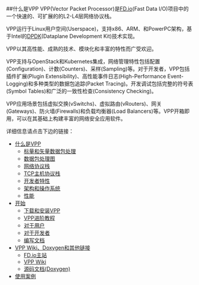 ##什么是VPP
VPP(Vector Packet Processor)是[FD.io](https://fd.io/)(Fast Data I/O)项目中的一个快速的、可扩展的的L2-L4层网络协议栈。

VPP运行于Linux用户空间(Userspace)，支持x86、ARM、和PowerPC架构，基于Intel的[DPDK](https://www.dpdk.org/)(Dataplane Development Kit)技术实现。

VPP以其高性能、成熟的技术、模块化和丰富的特性而广受欢迎。

VPP支持与OpenStack和Kubernetes集成，网络管理特性包括配置(Configuration)、计数(Counters)、采样(Sampling)等。对于开发者，VPP包括插件扩展(Plugin Extensibility)、高性能事件日志(High-Performance Event-Logging)和多种类型的数据包追踪(Packet Tracing)。开发调试包括完整的符号表(Symbol Tables)和广泛的一致性检查(Consistency Checking)。

VPP应用场景包括虚拟交换(vSwitchs)、虚拟路由(vRouters)、网关(Gateways)、防火墙(Firewalls)和负载均衡器(Load Balancers)等。VPP开箱即用，可以在其基础上构建丰富的网络安全应用软件。

详细信息请点击下边的链接：
* [什么是VPP](https://fd.io/docs/vpp/master/whatisvpp/index.html)
  - [标量和矢量数据包处理]()
  - [数据包处理图]()
  - [网络协议栈]()
  - [TCP主机协议栈]()
  - [开发者特性]()
  - [架构和操作系统]()
  - [性能]()
* [开始]()
  - [下载和安装VPP]()
  - [VPP进阶教程]()
  - [对于用户]()
  - [对于开发者]()
  - [编写文档]()
* [VPP Wiki、Doxygen和其他链接]()
  - [FD.io主站]()
  - [VPP Wiki]()
  - [源码文档(Doxygen)]()
* [使用案例]()